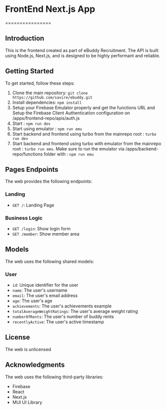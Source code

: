 # FrontEnd Next.js App
================

## Introduction
This is the frontend created as part of eBuddy Recruitment. The API is built using Node.js, Next.js, and is designed to be highly performant and reliable.

## Getting Started
To get started, follow these steps:

1. Clone the main repository: `git clone https://github.com/savire/ebuddy.git`
2. Install dependencies: `npm install`
3. Setup your Firebase Emulator properly and get the functions URL and Setup the Firebase Client Authentication configuration on /apps/frontend-repo/apis/auth.js 
3. Start  : `npm run dev`
4. Start using emulator : `npm run emu`
5. Start backend and frontend using turbo from the mainrepo root : `turbo run dev`
6. Start backend and frontend using turbo with emulator from the mainrepo root : `turbo run emu`. Make sure to run the emulator via /apps/backend-repo/functions folder with : `npm run emu`

## Pages Endpoints
The web provides the following endpoints:

### Landing
* `GET /`: Landing Page

### Business Logic
* `GET /login`: Show login form
* `GET /member`: Show member area

## Models
The web uses the following shared models:

### User
* `id`: Unique identifier for the user
* `name`: The user's username
* `email`: The user's email address
* `age`: The user's age
* `achievements`: The user's achievements example
* `totalAverageWeightRatings`: The user's average weight rating
* `numberOfRents`: The user's number of buddy rents
* `recentlyActive`: The user's active timestamp

## License
The web is unlicensed

## Acknowledgments
The web uses the following third-party libraries:

* Firebase
* React
* Next.js
* MUI UI Library